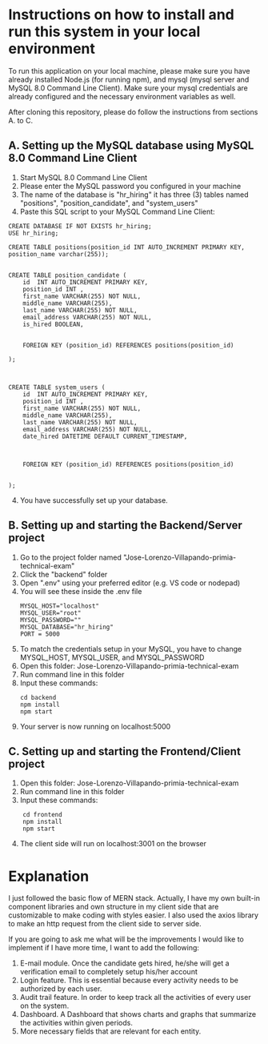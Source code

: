 # Instructions on how to install and run this system in your local environment

To run this application on your local machine, please make sure you have already installed Node.js (for running npm), and mysql (mysql server and MySQL 8.0 Command Line Client). 
Make sure your mysql credentials are already configured and the necessary environment variables as well.


After cloning this repository, please do follow the instructions from sections A. to C.


## A. Setting up the MySQL database using MySQL 8.0 Command Line Client

1. Start MySQL 8.0 Command Line Client
2. Please enter the MySQL password you configured in your machine
3. The name of the database is "hr_hiring" it has three (3) tables named "positions", "position_candidate", and "system_users"
4. Paste this SQL script to your MySQL Command Line Client:
```
CREATE DATABASE IF NOT EXISTS hr_hiring;
USE hr_hiring;

CREATE TABLE positions(position_id INT AUTO_INCREMENT PRIMARY KEY, position_name varchar(255));


CREATE TABLE position_candidate (
    id  INT AUTO_INCREMENT PRIMARY KEY,
    position_id INT ,
    first_name VARCHAR(255) NOT NULL,
    middle_name VARCHAR(255),
    last_name VARCHAR(255) NOT NULL,
    email_address VARCHAR(255) NOT NULL,
    is_hired BOOLEAN,


    FOREIGN KEY (position_id) REFERENCES positions(position_id)

);



CREATE TABLE system_users (
    id  INT AUTO_INCREMENT PRIMARY KEY,
    position_id INT ,
    first_name VARCHAR(255) NOT NULL,
    middle_name VARCHAR(255),
    last_name VARCHAR(255) NOT NULL,
    email_address VARCHAR(255) NOT NULL,
    date_hired DATETIME DEFAULT CURRENT_TIMESTAMP,
    


    FOREIGN KEY (position_id) REFERENCES positions(position_id)


);
```

4. You have successfully set up your database.

## B. Setting up and starting the Backend/Server project
1. Go to the project folder named "Jose-Lorenzo-Villapando-primia-technical-exam"
2. Click the "backend" folder
3. Open ".env" using your preferred editor (e.g. VS code or nodepad)
4. You will see these inside the .env file
	```
	MYSQL_HOST="localhost"
	MYSQL_USER="root"
	MYSQL_PASSWORD=""
	MYSQL_DATABASE="hr_hiring"
	PORT = 5000
	```
5. To match the credentials setup in your MySQL, you have to change MYSQL_HOST, MYSQL_USER, and MYSQL_PASSWORD
6. Open this folder: Jose-Lorenzo-Villapando-primia-technical-exam
7. Run command line in this folder
8. Input these commands:
	```
	cd backend
	npm install
	npm start
	```
9. Your server is now running on localhost:5000

## C. Setting up and starting the Frontend/Client project

1. Open this folder: Jose-Lorenzo-Villapando-primia-technical-exam
2. Run command line in this folder
3. Input these commands:
```
	cd frontend
	npm install
	npm start
```
4. The client side will run on localhost:3001 on the browser

# Explanation

I just followed the basic flow of MERN stack. Actually, I have my own built-in component libraries and own structure in my client side that are customizable to make coding with styles easier. 
I also used the axios library to make an http request from the client side to server side.

If you are going to ask me what will be the improvements I would like to implement if I have more time, I want to add the following:

1. E-mail module. Once the candidate gets hired, he/she will get a verification email to completely setup his/her account
2. Login feature. This is essential because every activity needs to be authorized by each user.
3. Audit trail feature. In order to keep track all the activities of every user on the system.
4. Dashboard. A Dashboard that shows charts and graphs that summarize the activities within given periods.
5. More necessary fields that are relevant for each entity.

